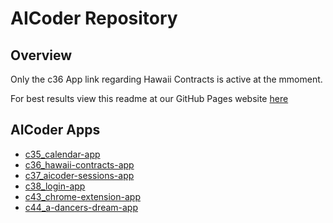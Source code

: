 # AICoder Repository

## Overview

Only the c36 App link regarding Hawaii Contracts is active at the mmoment. 

For best results view this readme at our GitHub Pages website [here](https://robinmattern.github.io/AICodeR_dev03-robin/#/)

## AICoder Apps   

- [c35_calendar-app]()   
- [c36_hawaii-contracts-app](c36_hawaii-contracts-app/c36_u40707.1921_summary.md)   
- [c37_aicoder-sessions-app]()   
- [c38_login-app]()   
- [c43_chrome-extension-app]()   
- [c44_a-dancers-dream-app]()   



